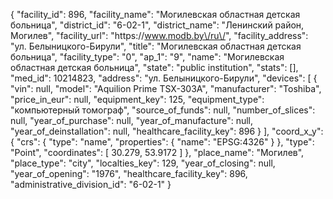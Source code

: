 {
    "facility_id": 896,
    "facility_name": "Могилевская областная детская больница",
    "district_id": "6-02-1",
    "district_name": "Ленинский район, Могилев",
    "facility_url": "https:\/\/www.modb.by\/ru\/",
    "facility_address": "ул. Белыницкого-Бирули",
    "title": "Могилевская областная детская больница",
    "facility_type": "0",
    "ap_1": "9",
    "name": "Могилевская областная детская больница",
    "state": "public institution",
    "stats": [],
    "med_id": 10214823,
    "address": "ул. Белыницкого-Бирули",
    "devices": [
        {
            "vin": null,
            "model": "Aquilion Prime TSX-303A",
            "manufacturer": "Toshiba",
            "price_in_eur": null,
            "equipment_key": 125,
            "equipment_type": "компьютерный томограф",
            "source_of_funds": null,
            "number_of_slices": null,
            "year_of_purchase": null,
            "year_of_manufacture": null,
            "year_of_deinstallation": null,
            "healthcare_facility_key": 896
        }
    ],
    "coord_x_y": {
        "crs": {
            "type": "name",
            "properties": {
                "name": "EPSG:4326"
            }
        },
        "type": "Point",
        "coordinates": [
            30.279,
            53.9172
        ]
    },
    "place_name": "Могилев",
    "place_type": "city",
    "localties_key": 129,
    "year_of_closing": null,
    "year_of_opening": "1976",
    "healthcare_facility_key": 896,
    "administrative_division_id": "6-02-1"
}